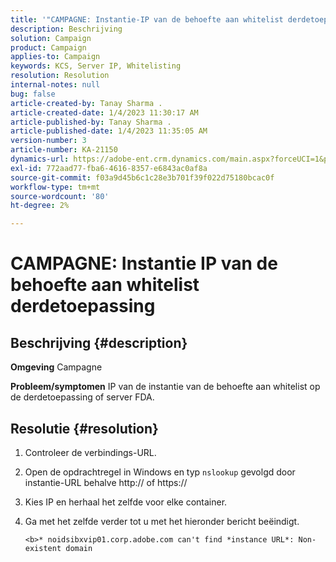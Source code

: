 ```yaml
---
title: '"CAMPAGNE: Instantie-IP van de behoefte aan whitelist derdetoepassing'''
description: Beschrijving
solution: Campaign
product: Campaign
applies-to: Campaign
keywords: KCS, Server IP, Whitelisting
resolution: Resolution
internal-notes: null
bug: false
article-created-by: Tanay Sharma .
article-created-date: 1/4/2023 11:30:17 AM
article-published-by: Tanay Sharma .
article-published-date: 1/4/2023 11:35:05 AM
version-number: 3
article-number: KA-21150
dynamics-url: https://adobe-ent.crm.dynamics.com/main.aspx?forceUCI=1&pagetype=entityrecord&etn=knowledgearticle&id=57c7d027-238c-ed11-81ac-6045bd006a22
exl-id: 772aad77-fba6-4616-8357-e6843ac0af8a
source-git-commit: f03a9d45b6c1c28e3b701f39f022d75180bcac0f
workflow-type: tm+mt
source-wordcount: '80'
ht-degree: 2%

---
```


# CAMPAGNE: Instantie IP van de behoefte aan whitelist derdetoepassing

## Beschrijving {#description}

<b>Omgeving</b>
Campagne


<b>Probleem/symptomen</b>
IP van de instantie van de behoefte aan whitelist op de derdetoepassing of server FDA.


## Resolutie {#resolution}


1. Controleer de verbindings-URL.
2. Open de opdrachtregel in Windows en typ `nslookup` gevolgd door instantie-URL behalve http:// of https://
3. Kies IP en herhaal het zelfde voor elke container.
4. Ga met het zelfde verder tot u met het hieronder bericht beëindigt.

   `<b>* noidsibxvip01.corp.adobe.com can't find *instance URL*: Non-existent domain`
